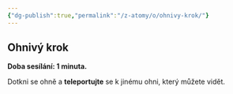 ```yaml
---
{"dg-publish":true,"permalink":"/z-atomy/o/ohnivy-krok/"}
---
```


## Ohnivý krok
**Doba sesílání: 1 minuta.** 

Dotkni se ohně a **teleportujte** se k jinému ohni, který můžete vidět.